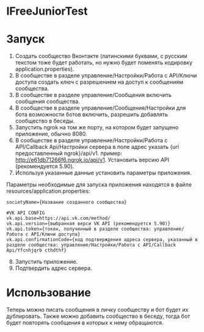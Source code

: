 # IFreeJuniorTest

# Запуск

1) Создать сообщество Вконтакте (латинскими буквами, с русским текстом тоже будет работать, но нужно будет поменять кодировку application.properties).
2) В сообществе в разделе управление/Настройки/Работа с API/Ключи доступа создать ключ с разрешением на доступ к сообщениям сообщества.
3) В сообществе в разделе управление/Сообщения включить сообщения сообщества.
4) В сообществе в разделе управление/Сообщения/Настройки для бота возможности ботов включить, разрешить добавлять сообщество в беседы.
5) Запустить ngrok на том же порту, на котором будет запущено приложение, обычно 8080.
6) В сообществе в разделе управление/Настройки/Работа с API/Callback Api/Настройки сервера в поле адрес указать {url предоставленный ngrok}/api/v1. пример: http://e61db71266f6.ngrok.io/api/v1. Установить версию API (рекомендуется 5.90).
7) Используя указанные данные установить параметры приложения.

Параметры необходимые для запуска приложения находятся в файле resources/application.properties:

    societyName={Название созданного сообщества}

    #VK API CONFIG
    vk.api.base=https://api.vk.com/method/
    vk.api.version={выбранная верси VK API (рекомендуется 5.90)}
    vk.api.token={токен, полученный в разделе сообщества: управление/Работа с API/Ключи доступа}
    vk.api.confirmationCode={код подтверждения адреса сервера, указанный в разделе сообщества: управление/Настройки/Работа с API/Callback Api/Yfcnhjqrb cthdthf}

8) Запустить приложение.
9) Подтвердить адрес сервера.

# Использование

Теперь можно писать сообщения в личку сообществу и бот будет их дублировать. Также можно добавить сообщество в беседу, тогда бот будет повторять сообщения в которых к нему обращаются.
